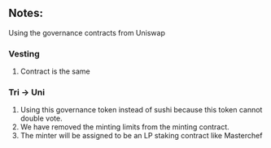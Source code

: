 ## Notes:

Using the governance contracts from Uniswap

### Vesting

1. Contract is the same

### Tri -> Uni

1. Using this governance token instead of sushi because this token cannot double vote.
2. We have removed the minting limits from the minting contract.
3. The minter will be assigned to be an LP staking contract like Masterchef
